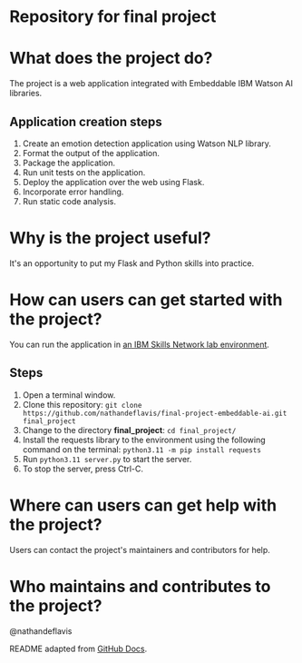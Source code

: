 # Repository for final project

# What does the project do?
The project is a web application integrated with Embeddable IBM Watson AI libraries.

## Application creation steps
1. Create an emotion detection application using Watson NLP library.
2. Format the output of the application.
3. Package the application.
4. Run unit tests on the application.
5. Deploy the application over the web using Flask.
6. Incorporate error handling.
7. Run static code analysis.

# Why is the project useful?
It's an opportunity to put my Flask and Python skills into practice.

# How can users can get started with the project?
You can run the application in [an IBM Skills Network lab environment](https://skills.network).

## Steps
1. Open a terminal window.
2. Clone this repository: `git clone https://github.com/nathandeflavis/final-project-embeddable-ai.git final_project`
3. Change to the directory **final_project**: `cd final_project/`
4. Install the requests library to the environment using the following command on the terminal: `python3.11 -m pip install requests`
5. Run `python3.11 server.py` to start the server.
6. To stop the server, press Ctrl-C.

# Where can users can get help with the project?
Users can contact the project's maintainers and contributors for help.

# Who maintains and contributes to the project?
@nathandeflavis

README adapted from [GitHub Docs](https://docs.github.com/en/repositories/managing-your-repositorys-settings-and-features/customizing-your-repository/about-readmes).
